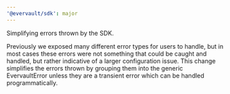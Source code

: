 ```yaml
---
'@evervault/sdk': major
---
```


Simplifying errors thrown by the SDK.

Previously we exposed many different error types for users to handle, but in most cases these errors were not something that could be caught and handled, but rather indicative of a larger configuration issue. This change simplifies the errors thrown by grouping them into the generic EvervaultError unless they are a transient error which can be handled programmatically.
